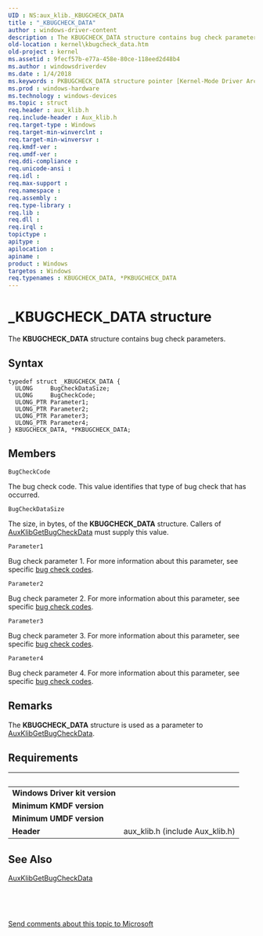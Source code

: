 ```yaml
---
UID : NS:aux_klib._KBUGCHECK_DATA
title : "_KBUGCHECK_DATA"
author : windows-driver-content
description : The KBUGCHECK_DATA structure contains bug check parameters.
old-location : kernel\kbugcheck_data.htm
old-project : kernel
ms.assetid : 9fecf57b-e77a-458e-80ce-118eed2d48b4
ms.author : windowsdriverdev
ms.date : 1/4/2018
ms.keywords : PKBUGCHECK_DATA structure pointer [Kernel-Mode Driver Architecture], aux_klib_ced3c2df-3d09-45d8-8ae8-049d2bc46160.xml, KBUGCHECK_DATA structure [Kernel-Mode Driver Architecture], kernel.kbugcheck_data, _KBUGCHECK_DATA, KBUGCHECK_DATA, PKBUGCHECK_DATA, aux_klib/KBUGCHECK_DATA, *PKBUGCHECK_DATA, aux_klib/PKBUGCHECK_DATA
ms.prod : windows-hardware
ms.technology : windows-devices
ms.topic : struct
req.header : aux_klib.h
req.include-header : Aux_klib.h
req.target-type : Windows
req.target-min-winverclnt : 
req.target-min-winversvr : 
req.kmdf-ver : 
req.umdf-ver : 
req.ddi-compliance : 
req.unicode-ansi : 
req.idl : 
req.max-support : 
req.namespace : 
req.assembly : 
req.type-library : 
req.lib : 
req.dll : 
req.irql : 
topictype : 
apitype : 
apilocation : 
apiname : 
product : Windows
targetos : Windows
req.typenames : KBUGCHECK_DATA, *PKBUGCHECK_DATA
---
```


# _KBUGCHECK_DATA structure
The <b>KBUGCHECK_DATA</b> structure contains bug check parameters.

## Syntax
````
typedef struct _KBUGCHECK_DATA {
  ULONG     BugCheckDataSize;
  ULONG     BugCheckCode;
  ULONG_PTR Parameter1;
  ULONG_PTR Parameter2;
  ULONG_PTR Parameter3;
  ULONG_PTR Parameter4;
} KBUGCHECK_DATA, *PKBUGCHECK_DATA;
````

## Members


`BugCheckCode`

The bug check code. This value identifies that type of bug check that has occurred.

`BugCheckDataSize`

The size, in bytes, of the <b>KBUGCHECK_DATA</b> structure. Callers of <a href="..\aux_klib\nf-aux_klib-auxklibgetbugcheckdata.md">AuxKlibGetBugCheckData</a> must supply this value.

`Parameter1`

Bug check parameter 1. For more information about this parameter, see specific <a href="https://msdn.microsoft.com/DBA85578-97CF-4BD7-A67D-1C7AD2E9B2BB">bug check codes</a>.

`Parameter2`

Bug check parameter 2. For more information about this parameter, see specific <a href="https://msdn.microsoft.com/DBA85578-97CF-4BD7-A67D-1C7AD2E9B2BB">bug check codes</a>.

`Parameter3`

Bug check parameter 3. For more information about this parameter, see specific <a href="https://msdn.microsoft.com/DBA85578-97CF-4BD7-A67D-1C7AD2E9B2BB">bug check codes</a>.

`Parameter4`

Bug check parameter 4. For more information about this parameter, see specific <a href="https://msdn.microsoft.com/DBA85578-97CF-4BD7-A67D-1C7AD2E9B2BB">bug check codes</a>.

## Remarks
The <b>KBUGCHECK_DATA</b> structure is used as a parameter to <a href="..\aux_klib\nf-aux_klib-auxklibgetbugcheckdata.md">AuxKlibGetBugCheckData</a>.

## Requirements
| &nbsp; | &nbsp; |
| ---- |:---- |
| **Windows Driver kit version** |  |
| **Minimum KMDF version** |  |
| **Minimum UMDF version** |  |
| **Header** | aux_klib.h (include Aux_klib.h) |

## See Also

<a href="..\aux_klib\nf-aux_klib-auxklibgetbugcheckdata.md">AuxKlibGetBugCheckData</a>

 

 

<a href="mailto:wsddocfb@microsoft.com?subject=Documentation%20feedback [kernel\kernel]:%20KBUGCHECK_DATA structure%20 RELEASE:%20(1/4/2018)&amp;body=%0A%0APRIVACY STATEMENT%0A%0AWe use your feedback to improve the documentation. We don't use your email address for any other purpose, and we'll remove your email address from our system after the issue that you're reporting is fixed. While we're working to fix this issue, we might send you an email message to ask for more info. Later, we might also send you an email message to let you know that we've addressed your feedback.%0A%0AFor more info about Microsoft's privacy policy, see http://privacy.microsoft.com/en-us/default.aspx." title="Send comments about this topic to Microsoft">Send comments about this topic to Microsoft</a>